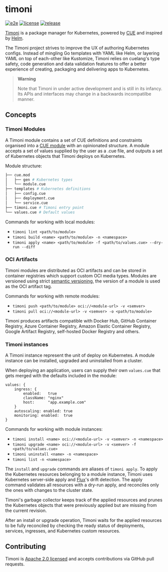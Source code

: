 # timoni

[![e2e](https://github.com/stefanprodan/timoni/workflows/e2e/badge.svg)](https://github.com/stefanprodan/timoni/actions)
[![license](https://img.shields.io/github/license/stefanprodan/timoni.svg)](https://github.com/stefanprodan/timoni/blob/main/LICENSE)
[![release](https://img.shields.io/github/release/stefanprodan/timoni/all.svg)](https://github.com/stefanprodan/timoni/releases)

[Timoni](https://github.com/stefanprodan/timoni) is a package manager for Kubernetes,
powered by [CUE](https://cuelang.org/)
and inspired by [Helm](https://helm.sh/).

The Timoni project strives to improve the UX of authoring Kubernetes configs.
Instead of mingling Go templates with YAML like Helm,
or layering YAML on top of each-other like Kustomize,
Timoni relies on cuelang's type safety, code generation and data validation features
to offer a better experience of creating, packaging and delivering apps to Kubernetes.

> **Warning**
>
> Note that Timoni in under active development and is still in its infancy.
> Its APIs and interfaces may change in a backwards incompatilbe manner.

## Concepts

### Timoni Modules

A Timoni module contains a set of CUE definitions and constraints organised
into a [CUE module](https://cuelang.org/docs/concepts/packages/)
with an opinionated structure.
A module accepts a set of values supplied by the user as a .cue file,
and outputs a set of Kubernetes objects that Timoni deploys on Kubernetes.

Module structure:
```sh
├── cue.mod
│   ├── gen # Kubernetes types
│   └── module.cue
├── templates # Kubernetes definitions
│   ├── config.cue
│   ├── deployment.cue
│   └── service.cue
├── timoni.cue # Timoni entry point
└── values.cue # Default values
```

Commands for working with local modules:

- `timoni lint <path/to/module>`
- `timoni build <name> <path/to/module> -n <namespace>`
- `timoni apply <name> <path/to/module> -f <path/to/values.cue> --dry-run --diff`

### OCI Artifacts

Timoni modules are distributed as OCI artifacts and can be stored in container registries
which support custom OCI media types.
Modules are versioned using strict [semantic versioning](https://semver.org/),
the version of a module is used as the OCI artifact tag.

Commands for working with remote modules:

- `timoni push <path/to/module> oci://<module-url> -v <semver>`
- `timoni pull oci://<module-url> -v <semver> -o <path/to/module>`

Timoni produces artifacts compatible with Docker Hub, GitHub Container Registry,
Azure Container Registry, Amazon Elastic Container Registry, Google Artifact Registry,
self-hosted Docker Registry and others.

### Timoni instances

A Timoni instance represent the unit of deploy on Kubernetes. A module instance
can be installed, upgraded and uninstalled from a cluster.

When deploying an application, users can supply their own `values.cue`
that gets merged with the defaults included in the module:

```cue
values: {
	ingress: {
		enabled:   true
		className: "nginx"
		host:      "app.example.com"
	}
	autoscaling: enabled: true
	monitoring: enabled:  true
}
```

Commands for working with module instances:

- `timoni install <name> oci://<module-url> -v <semver> -n <namespace>`
- `timoni upgrade <name> oci://<module-url> -v <semver> -f <path/to/values.cue>`
- `timoni uninstall <name> -n <namespace>`
- `timoni list -n <namespace>`

The `install` and `upgrade` commands are aliases of `timoni apply`.
To apply the Kubernetes resources belonging to a module instance,
Timoni uses Kubernetes server-side apply and
[Flux](https://fluxcd.io)'s drift detection.
The apply command validates all resources with a dry-run apply,
and reconciles only the ones with changes to the cluster state.

Timoni's garbage collector keeps track of the applied resources
and prunes the Kubernetes objects that were previously applied
but are missing from the current revision.

After an install or upgrade operation, Timoni waits for the
applied resources to be fully reconciled by checking the ready status
of deployments, services, ingresses, and Kubernetes custom resources.

## Contributing

Timoni is [Apache 2.0 licensed](LICENSE) and accepts contributions via GitHub pull requests.
